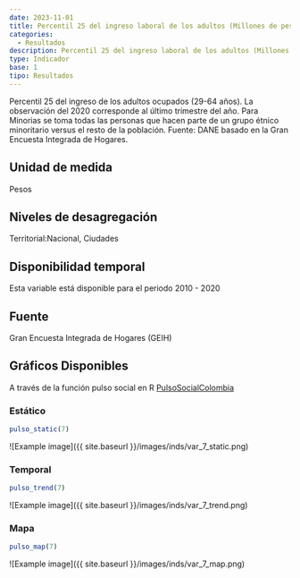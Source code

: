 ```yaml
---
date: 2023-11-01
title: Percentil 25 del ingreso laboral de los adultos (Millones de pesos) (ciudad)
categories:
  - Resultados
description: Percentil 25 del ingreso laboral de los adultos (Millones de pesos)
type: Indicador
base: 1
tipo: Resultados
--- 
```


Percentil 25 del ingreso de los adultos ocupados (29-64 años). La observación del 2020 corresponde al último trimestre del año. Para Minorias se toma todas las personas que hacen parte de un grupo étnico minoritario versus el resto de la población.
Fuente: DANE basado en la Gran Encuesta Integrada de Hogares.

## Unidad de medida
Pesos

## Niveles de desagregación
Territorial:Nacional, Ciudades

## Disponibilidad temporal
Esta variable está disponible para el periodo 2010 - 2020

## Fuente
Gran Encuesta Integrada de Hogares (GEIH)

## Gráficos Disponibles

A través de la función pulso social en R [PulsoSocialColombia](https://github.com/pulsosocialcolombia/PulsoSocialColombia)

### Estático

``` R
pulso_static(7)
```

![Example image]({{ site.baseurl }}/images/inds/var_7_static.png)

### Temporal

``` R
pulso_trend(7)
```

![Example image]({{ site.baseurl }}/images/inds/var_7_trend.png)

### Mapa

``` R
pulso_map(7)
```

![Example image]({{ site.baseurl }}/images/inds/var_7_map.png)